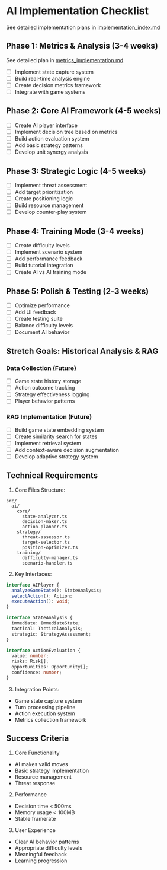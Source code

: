 # AI Implementation Checklist

See detailed implementation plans in [implementation_index.md](implementation_index.md)

## Phase 1: Metrics & Analysis (3-4 weeks)
See detailed plan in [metrics_implementation.md](metrics_implementation.md)
- [ ] Implement state capture system
- [ ] Build real-time analysis engine
- [ ] Create decision metrics framework
- [ ] Integrate with game systems

## Phase 2: Core AI Framework (4-5 weeks)
- [ ] Create AI player interface
- [ ] Implement decision tree based on metrics
- [ ] Build action evaluation system
- [ ] Add basic strategy patterns
- [ ] Develop unit synergy analysis

## Phase 3: Strategic Logic (4-5 weeks)
- [ ] Implement threat assessment
- [ ] Add target prioritization
- [ ] Create positioning logic
- [ ] Build resource management
- [ ] Develop counter-play system

## Phase 4: Training Mode (3-4 weeks)
- [ ] Create difficulty levels
- [ ] Implement scenario system
- [ ] Add performance feedback
- [ ] Build tutorial integration
- [ ] Create AI vs AI training mode

## Phase 5: Polish & Testing (2-3 weeks)
- [ ] Optimize performance
- [ ] Add UI feedback
- [ ] Create testing suite
- [ ] Balance difficulty levels
- [ ] Document AI behavior

## Stretch Goals: Historical Analysis & RAG

### Data Collection (Future)
- [ ] Game state history storage
- [ ] Action outcome tracking
- [ ] Strategy effectiveness logging
- [ ] Player behavior patterns

### RAG Implementation (Future)
- [ ] Build game state embedding system
- [ ] Create similarity search for states
- [ ] Implement retrieval system
- [ ] Add context-aware decision augmentation
- [ ] Develop adaptive strategy system

## Technical Requirements

1. Core Files Structure:
```
src/
  ai/
    core/
      state-analyzer.ts
      decision-maker.ts
      action-planner.ts
    strategy/
      threat-assessor.ts
      target-selector.ts
      position-optimizer.ts
    training/
      difficulty-manager.ts
      scenario-handler.ts
```

2. Key Interfaces:
```typescript
interface AIPlayer {
  analyzeGameState(): StateAnalysis;
  selectAction(): Action;
  executeAction(): void;
}

interface StateAnalysis {
  immediate: ImmediateState;
  tactical: TacticalAnalysis;
  strategic: StrategyAssessment;
}

interface ActionEvaluation {
  value: number;
  risks: Risk[];
  opportunities: Opportunity[];
  confidence: number;
}
```

3. Integration Points:
- Game state capture system
- Turn processing pipeline
- Action execution system
- Metrics collection framework

## Success Criteria

1. Core Functionality
- AI makes valid moves
- Basic strategy implementation
- Resource management
- Threat response

2. Performance
- Decision time < 500ms
- Memory usage < 100MB
- Stable framerate

3. User Experience
- Clear AI behavior patterns
- Appropriate difficulty levels
- Meaningful feedback
- Learning progression 